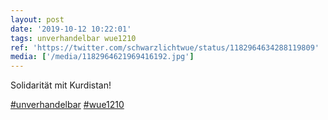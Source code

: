 ```yaml
---
layout: post
date: '2019-10-12 10:22:01'
tags: unverhandelbar wue1210
ref: 'https://twitter.com/schwarzlichtwue/status/1182964634288119809'
media: ['/media/1182964621969416192.jpg']
---
```

Solidarität mit Kurdistan!

[#unverhandelbar](/t/unverhandelbar) [#wue1210](/t/wue1210) 